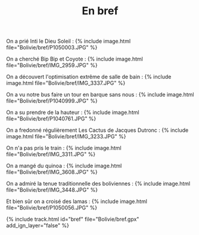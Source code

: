 ﻿---
title: "En bref"
permalink: /Bolivie/bref/
sidebar:
  nav: "bolivie"
enable_tracks: true
---

On a prié Inti le Dieu Soleil :
{% include image.html file="Bolivie/bref/P1050003.JPG" %}

On a cherché Bip Bip et Coyote :
{% include image.html file="Bolivie/bref/IMG_2959.JPG" %}

On a découvert l'optimisation extrême de salle de bain :
{% include image.html file="Bolivie/bref/IMG_3337.JPG" %}

On a vu notre bus faire un tour en barque sans nous :
{% include image.html file="Bolivie/bref/P1040999.JPG" %}

On a su prendre de la hauteur :
{% include image.html file="Bolivie/bref/P1040761.JPG" %}

On a fredonné régulièrement Les Cactus de Jacques Dutronc :
{% include image.html file="Bolivie/bref/IMG_3233.JPG" %}

On n'a pas pris le train :
{% include image.html file="Bolivie/bref/IMG_3311.JPG" %}

On a mangé du quinoa :
{% include image.html file="Bolivie/bref/IMG_3608.JPG" %}

On a admiré la tenue traditionnelle des boliviennes :
{% include image.html file="Bolivie/bref/IMG_3448.JPG" %}

Et bien sûr on a croisé des lamas :
{% include image.html file="Bolivie/bref/P1050056.JPG" %}

{% include track.html id="bref" file="Bolivie/bref.gpx" add_ign_layer="false" %}
